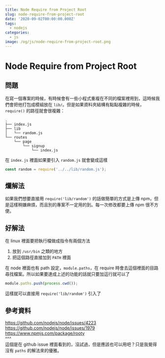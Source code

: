 ```yaml
---
title: Node Require from Project Root
slug: node-require-from-project-root
date: '2020-09-02T00:00:00.000Z'
tags:
  - nodejs
categories:
  - js
image: /og/js/node-require-from-project-root.png
---
```


# Node Require from Project Root

## 問題

在寫一個專案的時候，有時候會有一些小程式重複在不同的檔案裡用到，這時候我們會把他打包成模組放在 `lib/`。但是如果資料夾結構有點點複雜的時候， `require()` 的路徑就會很複雜：

```
.
├── index.js
├── lib
│   └── random.js
└── routes
    └── page
        └── signup
            └── index.js
```

在 `index.js` 裡面如果要引入 `random.js` 就會變成這樣

```js
const random = require('../../lib/random.js');
```

## 爛解法

如果我們想要直接用 `require('lib/random')` 的話做簡單的方式是上傳 npm，但是這樣稍嫌麻煩，而且別的專案不一定用的到。每一次修改都要上傳 npm 很不方便。

## 好解法

在 linux 裡面要把執行檔做成指令有兩個方法

1. 放到 `/usr/bin` 之類的地方
2. 把這個路徑直接加到 `PATH` 裡面

在 node 裡面也有 path 設定，`module.paths`，在 require 時會去這個裡面的目路尋找檔案。所以如果要達成上述的功能的話就只要加這行就可以了

```js
module.paths.push(process.cwd());
```

這樣就可以直接用 `require('lib/random')` 引入了

## 參考資料

https://github.com/nodejs/node/issues/4223  
https://github.com/nodejs/node/issues/1979  
https://www.npmjs.com/package/rooty  
^^^  
這個是在 github issue 裡面看到的，沒試過，但是應該也可以用吧？只是我覺得沒有 `paths` 的解法來的優雅。
